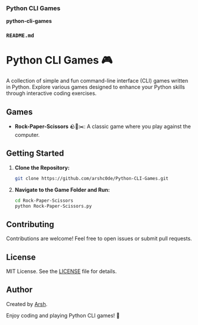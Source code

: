 ### Python CLI Games

**python-cli-games**

### `README.md`

# Python CLI Games 🎮

A collection of simple and fun command-line interface (CLI) games written in Python. Explore various games designed to enhance your Python skills through interactive coding exercises.

## Games

- **Rock-Paper-Scissors** 🪨📃✂️: A classic game where you play against the computer.

## Getting Started

1. **Clone the Repository:**

   ```bash
   git clone https://github.com/arshc0de/Python-CLI-Games.git
   ```

2. **Navigate to the Game Folder and Run:**
   ```bash
   cd Rock-Paper-Scissors
   python Rock-Paper-Scissors.py
   ```

## Contributing

Contributions are welcome! Feel free to open issues or submit pull requests.

## License

MIT License. See the [LICENSE](LICENSE) file for details.

## Author

Created by [Arsh](https://github.com/arshc0de).

Enjoy coding and playing Python CLI games! 🎉
